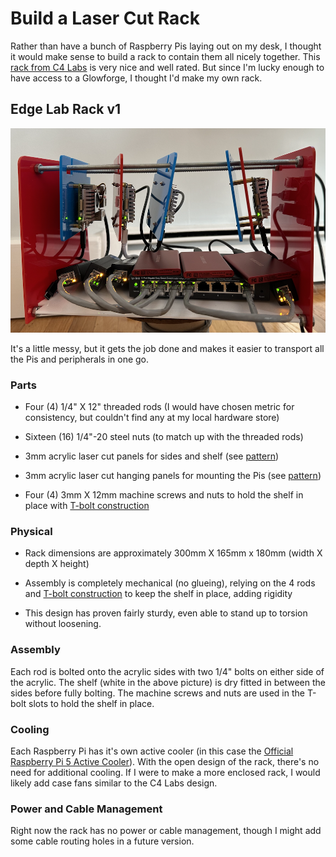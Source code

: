 # Build a Laser Cut Rack

Rather than have a bunch of Raspberry Pis laying out on my desk, I thought it would make sense to build a rack to contain them all nicely together. This [rack from C4 Labs](https://www.amazon.com/Cloudlet-CASE-Raspberry-Computers-Compatible/dp/B0844YSJWB) is very nice and well rated. But since I'm lucky enough to have access to a Glowforge, I thought I'd make my own rack.

## Edge Lab Rack v1

![image RackV1](../rack/EdgeLabRackV1.png)

It's a little messy, but it gets the job done and makes it easier to transport all the Pis and peripherals in one go.

### Parts

- Four (4) 1/4" X 12" threaded rods (I would have chosen metric for consistency, but couldn't find any at my local hardware store)

- Sixteen (16) 1/4"-20 steel nuts (to match up with the threaded rods)

- 3mm acrylic laser cut panels for sides and shelf (see [pattern](edge-lab-rack.svg))

- 3mm acrylic laser cut hanging panels for mounting the Pis (see [pattern](edge-lab-rack.svg))

- Four (4) 3mm X 12mm machine screws and nuts to hold the shelf in place with [T-bolt construction](https://www.instructables.com/How-to-Make-Anything-Using-Acrylic-and-Machine-Sc/)

### Physical

- Rack dimensions are approximately 300mm X 165mm x 180mm (width X depth X height)

- Assembly is completely mechanical (no glueing), relying on the 4 rods and [T-bolt construction](https://www.instructables.com/How-to-Make-Anything-Using-Acrylic-and-Machine-Sc/) to keep the shelf in place, adding rigidity

- This design has proven fairly sturdy, even able to stand up to torsion without loosening.

### Assembly

Each rod is bolted onto the acrylic sides with two 1/4" bolts on either side of the acrylic. The shelf (white in the above picture) is dry fitted in between the sides before fully bolting. The machine screws and nuts are used in the T-bolt slots to hold the shelf in place.

### Cooling

Each Raspberry Pi has it's own active cooler (in this case the [Official Raspberry Pi 5 Active Cooler](https://www.adafruit.com/product/5815)). With the open design of the rack, there's no need for additional cooling. If I were to make a more enclosed rack, I would likely add case fans similar to the C4 Labs design.

### Power and Cable Management

Right now the rack has no power or cable management, though I might add some cable routing holes in a future version.
